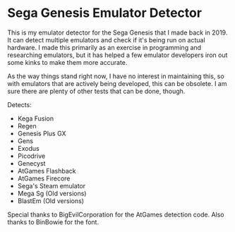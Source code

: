 # Sega Genesis Emulator Detector

This is my emulator detector for the Sega Genesis that I made back in 2019. It can detect multiple emulators and check if it's being run on actual hardware. I made this primarily as an exercise in programming and researching emulators, but it has helped a few emulator developers iron out some kinks to make them more accurate.

As the way things stand right now, I have no interest in maintaining this, so with emulators that are actively being developed, this can be obsolete. I am sure there are plenty of other tests that can be done, though.

Detects:
* Kega Fusion
* Regen
* Genesis Plus GX
* Gens
* Exodus
* Picodrive
* Genecyst
* AtGames Flashback
* AtGames Firecore
* Sega's Steam emulator
* Mega Sg (Old versions)
* BlastEm (Old versions)

Special thanks to BigEvilCorporation for the AtGames detection code.
Also thanks to BinBowie for the font.

